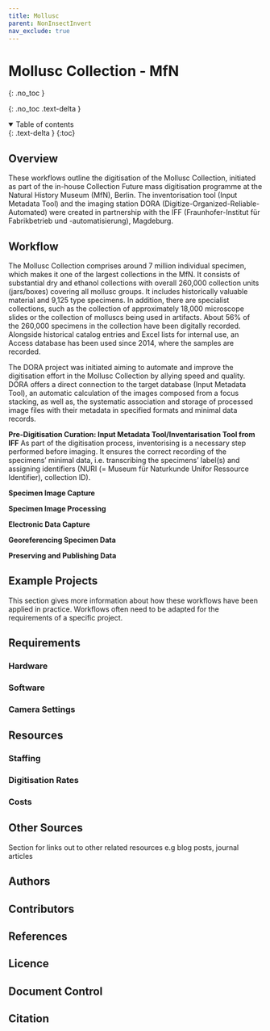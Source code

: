 ```yaml
---
title: Mollusc
parent: NonInsectInvert
nav_exclude: true
---
```

# Mollusc Collection - MfN
{: .no_toc }

  {: .no_toc .text-delta }
<details open markdown="block">
  <summary>
    Table of contents
  </summary>
  {: .text-delta } 
{:toc}
</details>
 
## Overview
These workflows outline the digitisation of the Mollusc Collection, initiated as part of the in-house Collection Future mass digitisation programme at the Natural History Museum (MfN), Berlin. The inventorisation tool (Input Metadata Tool) and the imaging station DORA (Digitize-Organized-Reliable-Automated) were created in partnership with the IFF (Fraunhofer-Institut für Fabrikbetrieb und -automatisierung), Magdeburg.

## Workflow  
The Mollusc Collection comprises around 7 million individual specimen, which makes it one of the largest collections in the MfN. It consists of substantial dry and ethanol collections with overall 260,000 collection units (jars/boxes) covering all mollusc groups. It includes historically valuable material and 9,125 type specimens. In addition, there are specialist collections, such as the collection of approximately 18,000 microscope slides or the collection of molluscs being used in artifacts.
About 56% of the 260,000 specimens in the collection have been digitally recorded. Alongside historical catalog entries and Excel lists for internal use, an Access database has been used since 2014, where the samples are recorded. 

The DORA project was initiated aiming to automate and improve the digitisation effort in the Mollusc Collection by allying speed and quality. DORA offers a direct connection to the target database (Input Metadata Tool), an automatic calculation of the images composed from a focus stacking, as well as, the systematic association and storage of processed image files with their metadata in specified formats and minimal data records.


**Pre-Digitisation Curation: Input Metadata Tool/Inventarisation Tool from IFF**
As part of the digitisation process, inventorising is a necessary step performed before imaging. It ensures the correct recording of the specimens’ minimal data, i.e. transcribing the specimens’ label(s) and assigning identifiers (NURI (= Museum für Naturkunde Unifor Ressource Identifier), collection ID). 

**Specimen Image Capture**

**Specimen Image Processing**

**Electronic Data Capture** 

**Georeferencing Specimen Data**

**Preserving and Publishing Data**

## Example Projects
This section gives more information about how these workflows have been applied in practice. Workflows often need to be adapted for the requirements of a specific project.

## Requirements
### Hardware

### Software

### Camera Settings

## Resources

### Staffing

### Digitisation Rates

### Costs

## Other Sources
Section for links out to other related resources e.g blog posts, journal articles

## Authors

## Contributors

## References

## Licence

## Document Control

## Citation
